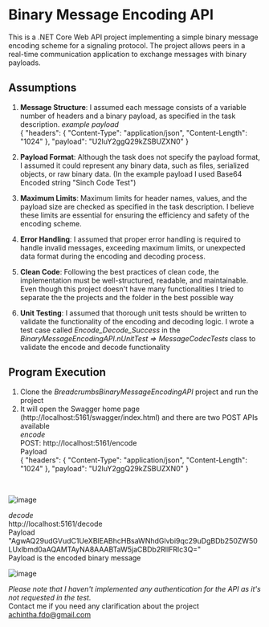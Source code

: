 # Binary Message Encoding API

This is a .NET Core Web API project implementing a simple binary message encoding scheme for a signaling protocol. The project allows peers in a real-time communication application to exchange messages with binary payloads.

## Assumptions

1. **Message Structure**: I assumed each message consists of a variable number of headers and a binary payload, as specified in the task description. *example payload* <br/>
{
  "headers": {
    "Content-Type": "application/json",
    "Content-Length": "1024"
  },
  "payload": "U2luY2ggQ29kZSBUZXN0"
}
   
2. **Payload Format**: Although the task does not specify the payload format, I assumed it could represent any binary data, such as files, serialized objects, or raw binary data. (In the example payload I used Base64 Encoded string "Sinch Code Test")

3. **Maximum Limits**: Maximum limits for header names, values, and the payload size are checked as specified in the task description. I believe these limits are essential for ensuring the efficiency and safety of the encoding scheme.

4. **Error Handling**: I assumed that proper error handling is required to handle invalid messages, exceeding maximum limits, or unexpected data format during the encoding and decoding process.

5. **Clean Code**: Following the best practices of clean code, the implementation must be well-structured, readable, and maintainable. Even though this project doesn't have many functionalities I tried to separate the the projects and the folder in the best possible way

6. **Unit Testing**: I assumed that thorough unit tests should be written to validate the functionality of the encoding and decoding logic. I wrote a test case called *Encode_Decode_Success* in the *BinaryMessageEncodingAPI.nUnitTest => MessageCodecTests* class to validate the encode and decode functionality

## Program Execution
1. Clone the *BreadcrumbsBinaryMessageEncodingAPI* project and run the project
2. It will open the Swagger home page (http://localhost:5161/swagger/index.html) and there are two POST APIs available <br/>
*encode* <br/>
POST: http://localhost:5161/encode <br/>
Payload <br/>
{
  "headers": {
    "Content-Type": "application/json",
    "Content-Length": "1024"
  },
  "payload": "U2luY2ggQ29kZSBUZXN0"
}
<br/>

![image](https://github.com/achinthafernando/BinaryMessageEncodingAPI/assets/22466166/50b9c93e-13d7-4784-b43d-87057b7a7ee5)



*decode*<br/>
http://localhost:5161/decode  <br/>
Payload <br/>
"AgwAQ29udGVudC1UeXBlEABhcHBsaWNhdGlvbi9qc29uDgBDb250ZW50LUxlbmd0aAQAMTAyNA8AAABTaW5jaCBDb2RlIFRlc3Q="  <br/>
Payload is the encoded binary message <br/>

![image](https://github.com/achinthafernando/BinaryMessageEncodingAPI/assets/22466166/9684a71a-d7ce-4815-a88b-5a1b636fc633)


*Please note that I haven't implemented any authentication for the API as it's not requested in the test.* <br/>
Contact me if you need any clarification about the project achintha.fdo@gmail.com


